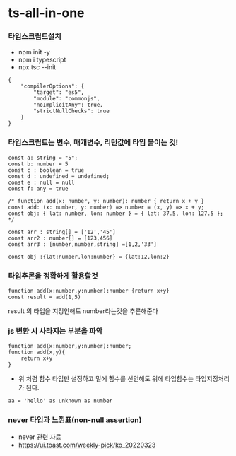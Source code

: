 # ts-all-in-one

### 타입스크립트설치

- npm init -y
- npm i typescript
- npx tsc --init

```
{
    "compilerOptions": {
        "target": "es5",
        "module": "commonjs",
        "noImplicitAny": true,
        "strictNullChecks": true
    }
}
```

### 타입스크립트는 변수, 매개변수, 리턴값에 타입 붙이는 것!

```
const a: string = "5";
const b: number = 5
const c : boolean = true
const d : undefined = undefined;
const e : null = null
const f: any = true

/* function add(x: number, y: number): number { return x + y }
const add: (x: number, y: number) => number = (x, y) => x + y;
const obj: { lat: number, lon: number } = { lat: 37.5, lon: 127.5 }; */

const arr : string[] = ['12','45']
const arr2 : number[] = [123,456]
const arr3 : [number,number,string] =[1,2,'33']

const obj :{lat:number,lon:number} = {lat:12,lon:2}
```

### 타입추론을 정확하게 활용할것

```
function add(x:number,y:number):number {return x+y}
const result = add(1,5)
```

result 의 타입을 지정안해도 number라는것을 추론해준다

### js 변환 시 사라지는 부분을 파악

```
function add(x:number,y:number):number;
function add(x,y){
    return x+y
}
```

- 위 처럼 함수 타입만 설정하고 밑에 함수를 선언해도 위에 타입함수는 타입지정처리가 된다.

```
aa = 'hello' as unknown as number
```

### never 타입과 느낌표(non-null assertion)

- never 관련 자료
- https://ui.toast.com/weekly-pick/ko_20220323
